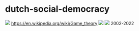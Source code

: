 # dutch-social-democracy
![](https://github.com/nondejus/dutch-social-democracy-game-theory/blob/main/ArtBoard%20Image%20(223).jpg)
https://en.wikipedia.org/wiki/Game_theory
![](https://github.com/nondejus/dutch-social-democracy-game-theory/blob/main/ArtBoard%20Image%20(53).jpg)
![](https://github.com/nondejus/dutch-social-democracy-game-theory/blob/main/ArtBoard%20Image%20(325).jpg)
2002-2022
